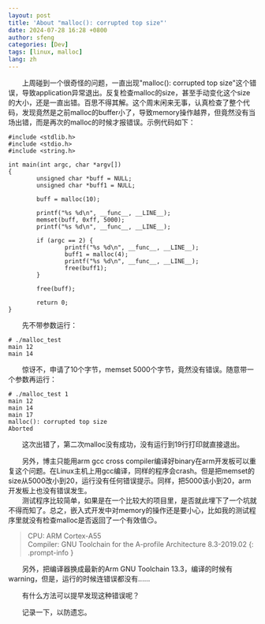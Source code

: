 ```yaml
---
layout: post
title: 'About "malloc(): corrupted top size"'
date: 2024-07-28 16:28 +0800
author: sfeng
categories: [Dev]
tags: [linux, malloc]
lang: zh
---
```


&emsp;&emsp;上周碰到一个很奇怪的问题，一直出现"malloc(): corrupted top size"这个错误，导致application异常退出。反复检查malloc的size，甚至手动变化这个size的大小，还是一直出错。百思不得其解。这个周末闲来无事，认真检查了整个代码，发现竟然是之前malloc的buffer小了，导致memory操作越界，但竟然没有当场出错，而是再次的malloc的时候才报错误。示例代码如下：  

```shell
#include <stdlib.h>
#include <stdio.h>
#include <string.h>

int main(int argc, char *argv[])
{
        unsigned char *buff = NULL;
        unsigned char *buff1 = NULL;

        buff = malloc(10);

        printf("%s %d\n", __func__, __LINE__);
        memset(buff, 0xff, 5000);
        printf("%s %d\n", __func__, __LINE__);

        if (argc == 2) {
                printf("%s %d\n", __func__, __LINE__);
                buff1 = malloc(4);
                printf("%s %d\n", __func__, __LINE__);
                free(buff1);
        }

        free(buff);

        return 0;
}
```

&emsp;&emsp;先不带参数运行：  
```shell
# ./malloc_test  
main 12
main 14
```

&emsp;&emsp;惊讶不，申请了10个字节，memset 5000个字节，竟然没有错误。随意带一个参数再运行： 

```shell
# ./malloc_test 1
main 12
main 14
main 17
malloc(): corrupted top size
Aborted
```

&emsp;&emsp;这次出错了，第二次malloc没有成功，没有运行到19行打印就直接退出。  

&emsp;&emsp;另外，博主只能用arm gcc cross compiler编译好binary在arm开发板可以重复这个问题。在Linux主机上用gcc编译，同样的程序会crash。但是把memset的size从5000改小到20，运行没有任何错误提示。同样，把5000该小到20，arm开发板上也没有错误发生。  
&emsp;&emsp;测试程序比较简单，如果是在一个比较大的项目里，是否就此埋下了一个坑就不得而知了。总之，嵌入式开发中对memory的操作还是要小心，比如我的测试程序里就没有检查malloc是否返回了一个有效值:smirk:。  

> CPU: ARM Cortex-A55  
> Compiler: GNU Toolchain for the A-profile Architecture 8.3-2019.02
{: .prompt-info }

&emsp;&emsp;另外，把编译器换成最新的Arm GNU Toolchain 13.3，编译的时候有warning，但是，运行的时候连错误都没有......  

&emsp;&emsp;有什么方法可以提早发现这种错误呢？

&emsp;&emsp;记录一下，以防遗忘。
